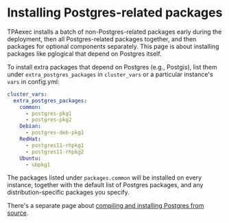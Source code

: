 # Installing Postgres-related packages

TPAexec installs a batch of non-Postgres-related packages early during
the deployment, then all Postgres-related packages together, and then
packages for optional components separately. This page is about
installing packages like pglogical that depend on Postgres itself.

To install extra packages that depend on Postgres (e.g., Postgis), list
them under `extra_postgres_packages` in `cluster_vars` or a
particular instance's `vars` in config.yml:

```yaml
cluster_vars:
  extra_postgres_packages:
    common:
      - postgres-pkg1
      - postgres-pkg2
    Debian:
      - postgres-deb-pkg1
    RedHat:
      - postgres11-rhpkg1
      - postgres11-rhpkg2
    Ubuntu:
      - ubpkg1
```

The packages listed under `packages.common` will be installed on every
instance, together with the default list of Postgres packages, and any
distribution-specific packages you specify.

There's a separate page about
[compiling and installing Postgres from source](src.md).
